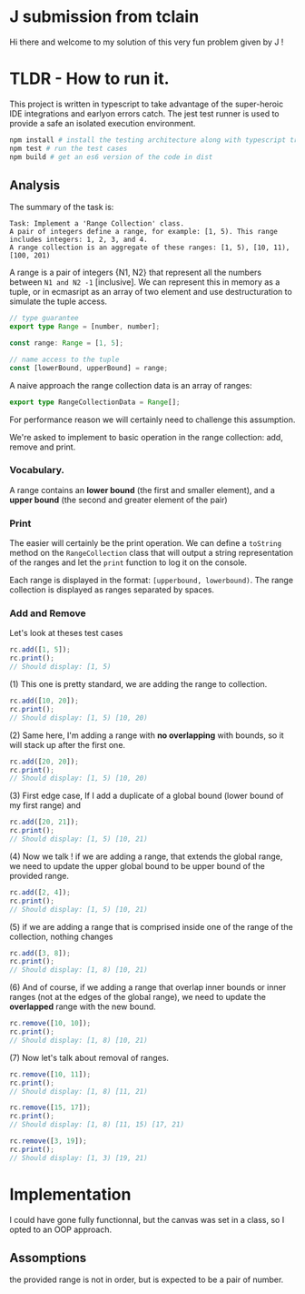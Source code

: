 # J submission from tclain

Hi there and welcome to my solution of this very fun problem given by J !

# TLDR - How to run it.

This project is written in typescript to take advantage of the super-heroic IDE integrations and earlyon errors catch. The jest test runner is used to provide a safe an isolated execution environment.

```bash
npm install # install the testing architecture along with typescript transpiling
npm test # run the test cases
npm build # get an es6 version of the code in dist
```

## Analysis

The summary of the task is:

```
Task: Implement a 'Range Collection' class.
A pair of integers define a range, for example: [1, 5). This range includes integers: 1, 2, 3, and 4.
A range collection is an aggregate of these ranges: [1, 5), [10, 11), [100, 201)
```

A range is a pair of integers {N1, N2} that represent all the numbers between `N1 and N2 -1` [inclusive]. We can represent this in memory as a tuple,
or in ecmasript as an array of two element and use destructuration to simulate the tuple access.

```ts
// type guarantee
export type Range = [number, number];

const range: Range = [1, 5];

// name access to the tuple
const [lowerBound, upperBound] = range;
```

A naive approach the range collection data is an array of ranges:

```ts
export type RangeCollectionData = Range[];
```

For performance reason we will certainly need to challenge this assumption.

We're asked to implement to basic operation in the range collection: add, remove and print.

### Vocabulary.

A range contains an **lower bound** (the first and smaller element), and a **upper bound** (the second and greater element of the pair)

### Print

The easier will certainly be the print operation. We can define a `toString` method on the `RangeCollection` class that will output a string representation of the ranges and let the `print` function to log it on the console.

Each range is displayed in the format: `[upperbound, lowerbound)`.
The range collection is displayed as ranges separated by spaces.

### Add and Remove

Let's look at theses test cases

```ts
rc.add([1, 5]);
rc.print();
// Should display: [1, 5)
```

(1) This one is pretty standard, we are adding the range to collection.

```ts
rc.add([10, 20]);
rc.print();
// Should display: [1, 5) [10, 20)
```

(2) Same here, I'm adding a range with **no overlapping** with bounds, so it will stack up after the first one.

```ts
rc.add([20, 20]);
rc.print();
// Should display: [1, 5) [10, 20)
```

(3) First edge case, If I add a duplicate of a global bound (lower bound of my first range) and

```ts
rc.add([20, 21]);
rc.print();
// Should display: [1, 5) [10, 21)
```

(4) Now we talk ! if we are adding a range, that extends the global range, we need to update the upper global bound to be upper bound of the provided range.

```ts
rc.add([2, 4]);
rc.print();
// Should display: [1, 5) [10, 21)
```

(5) if we are adding a range that is comprised inside one of the range of the collection, nothing changes

```ts
rc.add([3, 8]);
rc.print();
// Should display: [1, 8) [10, 21)
```

(6) And of course, if we adding a range that overlap inner bounds or inner ranges (not at the edges of the global range), we need to update the **overlapped** range with the new bound.

```ts
rc.remove([10, 10]);
rc.print();
// Should display: [1, 8) [10, 21)
```

(7) Now let's talk about removal of ranges.

```ts
rc.remove([10, 11]);
rc.print();
// Should display: [1, 8) [11, 21)
```

```ts
rc.remove([15, 17]);
rc.print();
// Should display: [1, 8) [11, 15) [17, 21)
```

```ts
rc.remove([3, 19]);
rc.print();
// Should display: [1, 3) [19, 21)
```

# Implementation

I could have gone fully functionnal, but the canvas was set in a class, so I opted to an OOP approach.

## Assomptions

the provided range is not in order, but is expected to be a pair of number.
